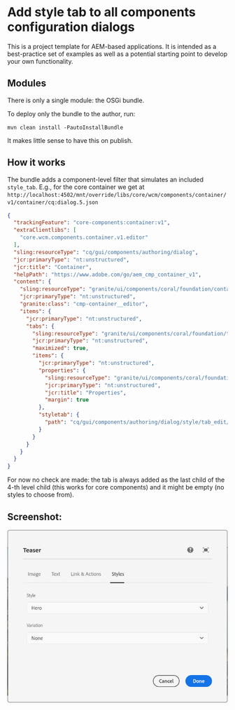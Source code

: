 # Add style tab to all components configuration dialogs

This is a project template for AEM-based applications. It is intended as a best-practice set of examples as well as a potential starting point to develop your own functionality.

## Modules

There is only a single module: the OSGi bundle.

To deploy only the bundle to the author, run:

    mvn clean install -PautoInstallBundle

It makes little sense to have this on publish.

## How it works

The bundle adds a component-level filter that simulates an included
`style_tab`. E.g., for the core container we get at `http://localhost:4502/mnt/override/libs/core/wcm/components/container/v1/container/cq:dialog.5.json`

```json
{
  "trackingFeature": "core-components:container:v1",
  "extraClientlibs": [
    "core.wcm.components.container.v1.editor"
  ],
  "sling:resourceType": "cq/gui/components/authoring/dialog",
  "jcr:primaryType": "nt:unstructured",
  "jcr:title": "Container",
  "helpPath": "https://www.adobe.com/go/aem_cmp_container_v1",
  "content": {
    "sling:resourceType": "granite/ui/components/coral/foundation/container",
    "jcr:primaryType": "nt:unstructured",
    "granite:class": "cmp-container__editor",
    "items": {
      "jcr:primaryType": "nt:unstructured",
      "tabs": {
        "sling:resourceType": "granite/ui/components/coral/foundation/tabs",
        "jcr:primaryType": "nt:unstructured",
        "maximized": true,
        "items": {
          "jcr:primaryType": "nt:unstructured",
          "properties": {
            "sling:resourceType": "granite/ui/components/coral/foundation/container",
            "jcr:primaryType": "nt:unstructured",
            "jcr:title": "Properties",
            "margin": true
          },
          "styletab": {
            "path": "cq/gui/components/authoring/dialog/style/tab_edit/styletab"
          }
        }
      }
    }
  }
}
```

For now no check are made: the tab is always added as the last child of the 4-th level child (this works for core components)
and it might be empty (no styles to choose from).

## Screenshot:

![Resulting dialog](./dialog.png)